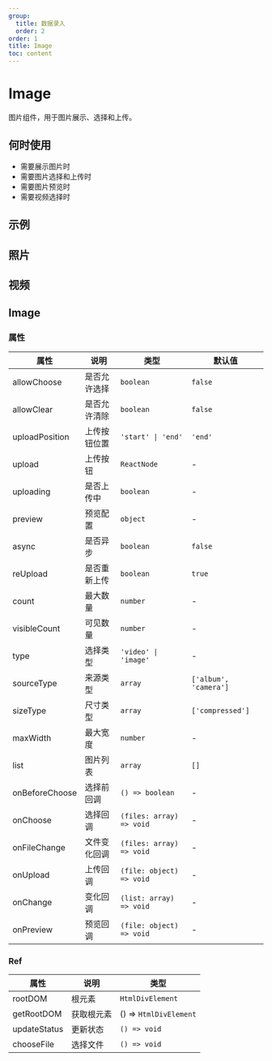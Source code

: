 ```yaml
---
group:
  title: 数据录入
  order: 2
order: 1
title: Image
toc: content
---
```


# Image

图片组件，用于图片展示、选择和上传。

## 何时使用

- 需要展示图片时
- 需要图片选择和上传时
- 需要图片预览时
- 需要视频选择时

## 示例

## 照片

<code src="./demos/Image/index.jsx"></code>

## 视频

<code src="./demos/video.jsx"></code>

## Image

### 属性

| 属性           | 说明         | 类型                     | 默认值                |
| -------------- | ------------ | ------------------------ | --------------------- |
| allowChoose    | 是否允许选择 | `boolean`                | `false`               |
| allowClear     | 是否允许清除 | `boolean`                | `false`               |
| uploadPosition | 上传按钮位置 | `'start' \| 'end'`       | `'end'`               |
| upload         | 上传按钮     | `ReactNode`              | -                     |
| uploading      | 是否上传中   | `boolean`                | -                     |
| preview        | 预览配置     | `object`                 | -                     |
| async          | 是否异步     | `boolean`                | `false`               |
| reUpload       | 是否重新上传 | `boolean`                | `true`                |
| count          | 最大数量     | `number`                 | -                     |
| visibleCount   | 可见数量     | `number`                 | -                     |
| type           | 选择类型     | `'video' \| 'image'`     | -                     |
| sourceType     | 来源类型     | `array`                  | `['album', 'camera']` |
| sizeType       | 尺寸类型     | `array`                  | `['compressed']`      |
| maxWidth       | 最大宽度     | `number`                 | -                     |
| list           | 图片列表     | `array`                  | `[]`                  |
| onBeforeChoose | 选择前回调   | `() => boolean`          | -                     |
| onChoose       | 选择回调     | `(files: array) => void` | -                     |
| onFileChange   | 文件变化回调 | `(files: array) => void` | -                     |
| onUpload       | 上传回调     | `(file: object) => void` | -                     |
| onChange       | 变化回调     | `(list: array) => void`  | -                     |
| onPreview      | 预览回调     | `(file: object) => void` | -                     |

### Ref

| 属性         | 说明       | 类型                   |
| ------------ | ---------- | ---------------------- |
| rootDOM      | 根元素     | `HtmlDivElement`       |
| getRootDOM   | 获取根元素 | () => `HtmlDivElement` |
| updateStatus | 更新状态   | `() => void`           |
| chooseFile   | 选择文件   | `() => void`           |
